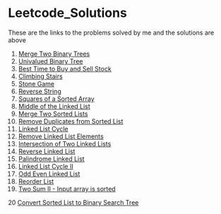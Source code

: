# Leetcode_Solutions

These are the links to the problems solved by me and the solutions are above

1. [Merge Two Binary Trees](https://leetcode.com/problems/merge-two-binary-trees)
2. [Univalued Binary Tree](https://leetcode.com/problems/univalued-binary-tree)
3. [Best Time to Buy and Sell Stock](https://leetcode.com/problems/best-time-to-buy-and-sell-stock)
4. [Climbing Stairs](https://leetcode.com/problems/climbing-stairs)
5. [Stone Game](https://leetcode.com/problems/stone-game)
6. [Reverse String](https://leetcode.com/problems/reverse-string)
7. [Squares of a Sorted Array](https://leetcode.com/problems/squares-of-a-sorted-array)
8. [Middle of the Linked List](https://leetcode.com/problems/middle-of-the-linked-list/)
9. [Merge Two Sorted Lists](https://leetcode.com/problems/merge-two-sorted-lists)
10. [Remove Duplicates from Sorted List](https://leetcode.com/problems/remove-duplicates-from-sorted-list/)
11. [Linked List Cycle](https://leetcode.com/problems/linked-list-cycle/)
12. [Remove Linked List Elements](https://leetcode.com/problems/remove-linked-list-elements/)
13. [Intersection of Two Linked Lists](https://leetcode.com/problems/intersection-of-two-linked-lists/)
14. [Reverse Linked List](https://leetcode.com/problems/reverse-linked-list/)
15. [Palindrome Linked List](https://leetcode.com/problems/palindrome-linked-list/)
16. [Linked List Cycle II](https://leetcode.com/problems/linked-list-cycle-ii/)
17. [Odd Even Linked List](https://leetcode.com/problems/odd-even-linked-list/)
18. [Reorder List](https://leetcode.com/problems/reorder-list/)
19. [Two Sum II - Input array is sorted](https://leetcode.com/problems/two-sum-ii-input-array-is-sorted/)

20  [Convert Sorted List to Binary Search Tree](https://leetcode.com/problems/convert-sorted-list-to-binary-search-tree/)
